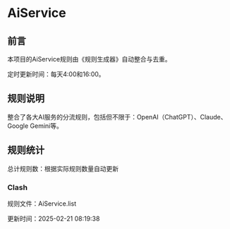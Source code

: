 # AiService

## 前言

本项目的AiService规则由《规则生成器》自动整合与去重。

定时更新时间：每天4:00和16:00。

## 规则说明

整合了各大AI服务的分流规则，包括但不限于：OpenAI（ChatGPT）、Claude、Google Gemini等。

## 规则统计

总计规则数：根据实际规则数量自动更新

### Clash

规则文件：AiService.list

更新时间：2025-02-21 08:19:38
